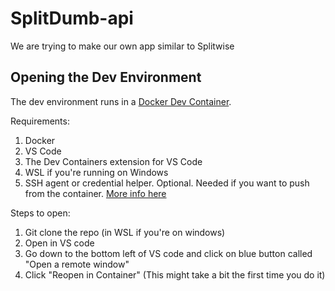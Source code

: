 # SplitDumb-api
We are trying to make our own app similar to Splitwise

## Opening the Dev Environment
The dev environment runs in a [Docker Dev Container](https://code.visualstudio.com/docs/devcontainers/containers).

Requirements:
1. Docker
1. VS Code
1. The Dev Containers extension for VS Code
1. WSL if you're running on Windows
1. SSH agent or credential helper. Optional. Needed if you want to push from the container. [More info here](https://code.visualstudio.com/remote/advancedcontainers/sharing-git-credentials)

Steps to open:
1. Git clone the repo (in WSL if you're on windows)
1. Open in VS code
1. Go down to the bottom left of VS code and click on blue button called "Open a remote window"
1. Click "Reopen in Container" (This might take a bit the first time you do it)
